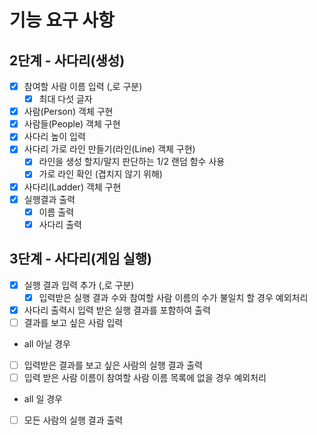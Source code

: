 # 기능 요구 사항

## 2단계 - 사다리(생성)

-[x] 참여할 사람 이름 입력 (,로 구분)
    - [x] 최대 다섯 글자
-[x] 사람(Person) 객체 구현
-[x] 사람들(People) 객체 구현
-[x] 사다리 높이 입력
-[x] 사다리 가로 라인 만들기(라인(Line) 객체 구현)
    -[x] 라인을 생성 할지/말지 판단하는 1/2 랜덤 함수 사용
    -[x] 가로 라인 확인 (겹치지 않기 위해)
-[x] 사다리(Ladder) 객체 구현
-[x] 실행결과 출력
    - [x] 이름 출력
    - [x] 사다리 출력

## 3단계 - 사다리(게임 실행)

-[x] 실행 결과 입력 추가 (,로 구분)
    - [x] 입력받은 실행 결과 수와 참여할 사람 이름의 수가 불일치 할 경우 예외처리
-[x] 사다리 출력시 입력 받은 실행 결과를 포함하여 출력
-[ ] 결과를 보고 싶은 사람 입력
- all 아닐 경우
- [ ] 입력받은 결과를 보고 싶은 사람의 실행 결과 출력
- [ ] 입력 받은 사람 이름이 참여할 사람 이름 목록에 없을 경우 예외처리
- all 일 경우
- [ ] 모든 사람의 실행 결과 출력
